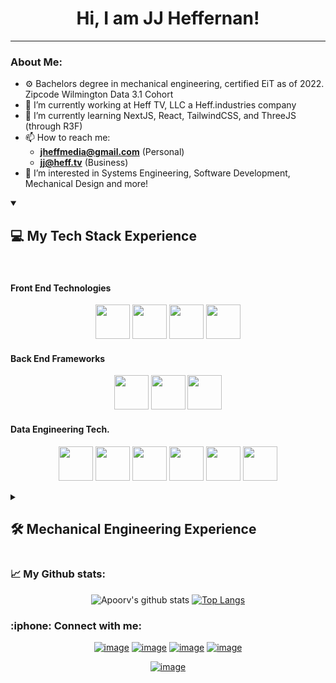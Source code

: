 <div align="center">
<h1>Hi, I am JJ Heffernan!</h1>
</div>
 
<hr/>

### About Me:
- ⚙️ Bachelors degree in mechanical engineering, certified EiT as of 2022. Zipcode Wilmington Data 3.1 Cohort
- 🔭 I’m currently working at Heff TV, LLC a Heff.industries company
- 🌱 I’m currently learning NextJS, React, TailwindCSS, and ThreeJS (through R3F)<!-- OLD Learning experience: PySpark, SQLAlchemy, Kafka, Numpy/Pandas, HTML, Javascript, and a little PostgreSQL -->
- 📫 How to reach me: 
  - **[jheffmedia@gmail.com](mailto:jheffmedia@gmail.com)** (Personal)
  - **[jj@heff.tv](mailto:jj@heff.tv)** (Business)
- 👀 I’m interested in Systems Engineering, Software Development, Mechanical Design and more! 

<details open>
 <summary>
  
  ## 💻 My Tech Stack Experience
 
 </summary>
 <br>
 
 #### Front End Technologies
<p align="center">
 <img src="https://cdn.jsdelivr.net/gh/devicons/devicon/icons/javascript/javascript-original.svg" width="55"/>
 <img src="https://cdn.jsdelivr.net/gh/devicons/devicon/icons/react/react-original.svg" width="55"/>
 <img src="https://cdn.jsdelivr.net/gh/devicons/devicon/icons/bootstrap/bootstrap-original.svg" width="55"/>
 <img src="https://cdn.jsdelivr.net/gh/devicons/devicon/icons/tailwindcss/tailwindcss-plain.svg" width="55"/>
 </p>
 
#### Back End Frameworks
<p align="center">
 <img src="https://cdn.jsdelivr.net/gh/devicons/devicon/icons/django/django-plain.svg" width="55"/>
 <img src="https://cdn.jsdelivr.net/gh/devicons/devicon/icons/flask/flask-original.svg" width="55"/>
 <img src="https://cdn.jsdelivr.net/gh/devicons/devicon/icons/nodejs/nodejs-original.svg" width="55"/>
 </p>
 
#### Data Engineering Tech.
<p align="center">
 <img src="https://cdn.jsdelivr.net/gh/devicons/devicon/icons/python/python-original.svg" width="55"/>
 <img src="https://cdn.jsdelivr.net/gh/devicons/devicon/icons/jupyter/jupyter-original.svg" width="55"/>
 <img src="https://cdn.jsdelivr.net/gh/devicons/devicon/icons/pandas/pandas-original.svg" width="55"/>
 <img src="https://cdn.jsdelivr.net/gh/devicons/devicon/icons/numpy/numpy-original.svg" width="55"/>
 <img src="https://cdn.jsdelivr.net/gh/devicons/devicon/icons/postgresql/postgresql-original.svg" width="55"/>
 <img src="https://cdn.jsdelivr.net/gh/devicons/devicon/icons/apachekafka/apachekafka-original.svg" width="55"/>
 </p>

<details>
 <summary> 
  
  ## 🛠️ Mechanical Engineering Experience
  
 </summary>
 <br>
 
 <!-- #### Mechanical Design Software
<p align="center">
 <img src="https://cdn.jsdelivr.net/gh/devicons/devicon/icons/blender/blender-original.svg" width="55"/>
 </p>
 --> 
 <!--
 #### 3D Design Software
 <p align="center">
 <img src="https://cdn.jsdelivr.net/gh/devicons/devicon/icons/matlab/matlab-original.svg" width="55"/>
 <img src="https://cdn.jsdelivr.net/gh/devicons/devicon/icons/blender/blender-original.svg" width="55"/>
 </p>
 --> 
 #### Microcontrollers & Systems Development
<p align="center">
 <img src="https://cdn.jsdelivr.net/gh/devicons/devicon/icons/matlab/matlab-original.svg" width="55"/>
 <img src="https://cdn.jsdelivr.net/gh/devicons/devicon/icons/arduino/arduino-original.svg" width="55"/>
 <img src="https://cdn.jsdelivr.net/gh/devicons/devicon/icons/raspberrypi/raspberrypi-original.svg" width="55"/>
 <img src="https://cdn.jsdelivr.net/gh/devicons/devicon/icons/cplusplus/cplusplus-original.svg" width="55"/>
 </p>
</details>

 <!--
 #### Game Development
 <p align="center">
 <img src="https://cdn.jsdelivr.net/gh/devicons/devicon/icons/matlab/matlab-original.svg" width="55"/>
 <img src="https://cdn.jsdelivr.net/gh/devicons/devicon/icons/blender/blender-original.svg" width="55"/>
 </p>
 --> 
  
</details>
<!--  ### :file_folder: Fullstack Projects:
 <div align="center">
<p align="center">
 <img src="https://cdn.jsdelivr.net/gh/devicons/devicon/icons/python/python-original.svg" width="55"/>
 <img src="https://cdn.jsdelivr.net/gh/devicons/devicon/icons/django/django-plain.svg" width="55"/>
 <img src="https://cdn.jsdelivr.net/gh/devicons/devicon/icons/flask/flask-original.svg" width="55"/>
 <img src="https://cdn.jsdelivr.net/gh/devicons/devicon/icons/jupyter/jupyter-original.svg" width="55"/>
 <img src="https://cdn.jsdelivr.net/gh/devicons/devicon/icons/pandas/pandas-original.svg" width="55"/>
 <img src="https://cdn.jsdelivr.net/gh/devicons/devicon/icons/numpy/numpy-original.svg" width="55"/>
 <img src="https://cdn.jsdelivr.net/gh/devicons/devicon/icons/postgresql/postgresql-original.svg" width="55"/>
 <img src="https://cdn.jsdelivr.net/gh/devicons/devicon/icons/apachekafka/apachekafka-original.svg" width="55"/>
 <img src="https://cdn.jsdelivr.net/gh/devicons/devicon/icons/bootstrap/bootstrap-original.svg" width="55"/>
 <img src="https://cdn.jsdelivr.net/gh/devicons/devicon/icons/javascript/javascript-original.svg" width="55"/>
 <img src="https://cdn.jsdelivr.net/gh/devicons/devicon/icons/matlab/matlab-original.svg" width="55"/>
 <img src="https://cdn.jsdelivr.net/gh/devicons/devicon/icons/arduino/arduino-original.svg" width="55"/>
 <img src="https://cdn.jsdelivr.net/gh/devicons/devicon/icons/raspberrypi/raspberrypi-original.svg" width="55"/>
 </p>


  [<img src="https://i.imgur.com/ggaxN9V.jpg" width="250" height="200"/>](https://auto.heff.world/)
  [<img src="https://i.imgur.com/EXoqslQ.png" width="250" height="200"/>](https://www.heff.tv/)
  
 </div> -->
 
 ### :chart_with_upwards_trend: My Github stats:
 <div align="center">
 
![Apoorv's github stats](https://github-readme-stats.vercel.app/api?username=jjheffernan&show_icons=true&title_color=ffc857&icon_color=8ac926&text_color=daf7dc&bg_color=151515&hide=["stars"])
[![Top Langs](https://github-readme-stats.vercel.app/api/top-langs/?username=jjheffernan&layout=compact&text_color=daf7dc&bg_color=151515)](https://github.com/anuraghazra/github-readme-stats)
 
 </div>

<h3>:iphone: Connect with me:</h3>
<div align="center">
 
<!-- [![image](https://img.shields.io/badge/Facebook-0077B5?style=for-the-badge&logo=Facebook&logoColor=white)](https://www.facebook.com/) -->
[![image](https://img.shields.io/badge/LinkedIn-0077B5?style=for-the-badge&logo=linkedin&logoColor=white)](https://www.linkedin.com/in/jjheffernan/)
[![image](https://img.shields.io/badge/Instagram-E4405F?style=for-the-badge&logo=instagram&logoColor=white)](https://www.instagram.com/jheffmedia/)
[![image](https://img.shields.io/badge/YouTube-FF0000?style=for-the-badge&logo=youtube&logoColor=white)](https://www.youtube.com/jheffmedia/)
[![image](https://img.shields.io/badge/Gmail-D14836?style=for-the-badge&logo=gmail&logoColor=white)](mailto:jheffmedia@gmail.com) 
</div>
<div align="center">
 
 [![image](https://img.shields.io/github/followers/jjheffernan.svg?style=social&label=Follow&maxAge=2592000)](https://github.com/jjheffernan/)

</div>

<!---
jjheffernan/jjheffernan is a ✨ special ✨ repository because its `README.md` (this file) appears on your GitHub profile.
You can click the Preview link to take a look at your changes.

- 👋 Hi, I’m @jjheffernan
- 🔭 I’m currently working on ...
- 👀 I’m interested in ...
- 🌱 I’m currently learning ...
- 👯 I’m looking to collaborate on ...
- 💞️ I’m looking to collaborate on ...
- 🤔 I’m looking for help with ...
- 💬 Ask me about ...
- 📫 How to reach me: ...
- 😄 Pronouns: ...
- ⚡ Fun fact: ...

icons:
https://github.com/devicons/devicon/tree/master/icons

--->
